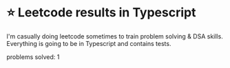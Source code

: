 # :star: Leetcode results in Typescript

I'm casually doing leetcode sometimes to train problem solving & DSA skills.
Everything is going to be in Typescript and contains tests.

problems solved: 1
